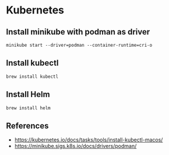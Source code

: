 # Kubernetes

## Install minikube with podman as driver
```shell
minikube start --driver=podman --container-runtime=cri-o
```

## Install kubectl
```shell
brew install kubectl
```

## Install Helm
```shell
brew install helm
```

## References
- https://kubernetes.io/docs/tasks/tools/install-kubectl-macos/
- https://minikube.sigs.k8s.io/docs/drivers/podman/


